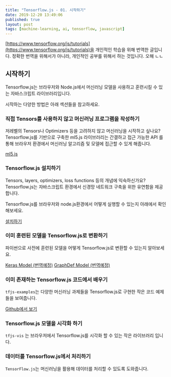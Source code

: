 ```yaml
---
title: "Tensorflow.js - 01. 시작하기"
date: 2019-12-20 13:49:06
published: true
layout: post
tags: [machine-learning, ai, tensorflow, javascript]
---
```


[https://www.tensorflow.org/js/tutorials](https://www.tensorflow.org/js/tutorials)을 개인적인 학습을 위해 번역한 글입니다. 정확한 번역을 위해서가 아니라, 개인적인 공부를 위해서 하는 것입니다. 오해 ㄴㄴ

## 시작하기

Tensorflow.js는 브라우저와 Node.js에서 머신러닝 모델을 사용하고 훈련시킬 수 있는 자바스크립트 라이브러리입니다.

시작하는 다양한 방법은 아래 섹션들을 참고하세요.

<!-- excerpt -->

### 직접 Tensors를 사용하지 않고 머신러닝 프로그램을 작성하기

저레벨의 Tensors나 Optimizers 등을 고려하지 않고 머신러닝을 시작하고 싶나요? Tensorflow.js를 기반으로 구축한 ml5.js 라이브러리는 간결하고 접근 가능한 API 를 통해 브라우저 환경에서 머신러닝 알고리즘 및 모델에 접근할 수 있게 해줍니다.

[ml5.js](https://ml5js.org/)

### Tensorflow.js 설치하기

Tensors, layers, optimizers, loss functions 등의 개념에 익숙하신가요? Tensorflow.js는 자바스크립트 환경에서 신경망 네트워크 구축을 위한 유연함을 제공합니다.

Tensorflow.js를 브라우저와 node.js환경에서 어떻게 실행할 수 있는지 아래에서 확인해보세요.

[설치하기](/2019/12/20/tensorflowjs-02-setup/)

### 이미 훈련된 모델을 Tensorflow.js로 변환하기

파이썬으로 사전에 훈련된 모델을 어떻게 Tensorflow.js로 변환할 수 있는지 알아보세요.

[Keras Model (번역예정)](https://www.tensorflow.org/js/tutorials/conversion/import_keras)
[GraphDef Model (번역예정)](https://www.tensorflow.org/js/tutorials/conversion/import_saved_model)

### 이미 존재하는 Tensorflow.js 코드에서 배우기

`tfjs-examples`는 다양한 머신러닝 과제들을 Tensorflow.js로 구현한 작은 코드 예제들을 보여줍니다.

[Github에서 보기](https://github.com/tensorflow/tfjs-examples)

### Tensorflow.js 모델을 시각화 하기

`tfjs-vis` 는 브라우저에서 Tensorflow.js를 시각화 할 수 있는 작은 라이브러리 입니다.

### 데이터를 Tensorflow.js에서 처리하기

`TensorFlow.js`는 머신러닝을 활용해 데이터를 처리할 수 있도록 도와줍니다.

